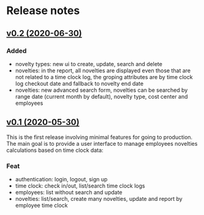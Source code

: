 # Release notes

## [v0.2 (2020-06-30)](https://github.com/llstarscreamll/angular-kirby/compare/v0.1..0.2)

### Added

- novelty types: new ui to create, update, search and delete
- novelties: in the report, all novelties are displayed even those that are not related to a time clock log, the groping attributes are by time clock log checkout date and fallback to novelty end date
- novelties: new advanced search form, novelties can be searched by range date (current month by default), novelty type, cost center and employees

## [v0.1 (2020-05-30)](https://github.com/llstarscreamll/angular-kirby/compare/v0.1..8b22a822e079cb3e222375da1dff72deb96844f1)

This is the first release involving minimal features for going to production.
The main goal is to provide a user interface to manage employees novelties
calculations based on time clock data:

### Feat

- authentication: login, logout, sign up
- time clock: check in/out, list/search time clock logs
- employees: list without search and update
- novelties: list/search, create many novelties, update and report by employee time clock
